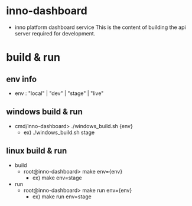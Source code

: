 # inno-dashboard
* inno platform dashboard service
 This is the content of building the api server required for development.
 
# build & run
## env info
* env : "local" | "dev" | "stage" | "live"

## windows build & run
* cmd/inno-dashboard> ./windows_build.sh {env}
  * ex) ./windows_build.sh stage

## linux build & run
* build
  * root@inno-dashboard> make env={env}
    * ex) make env=stage
* run
  * root@inno-dashboard> make run env={env}
    * ex) make run env=stage
